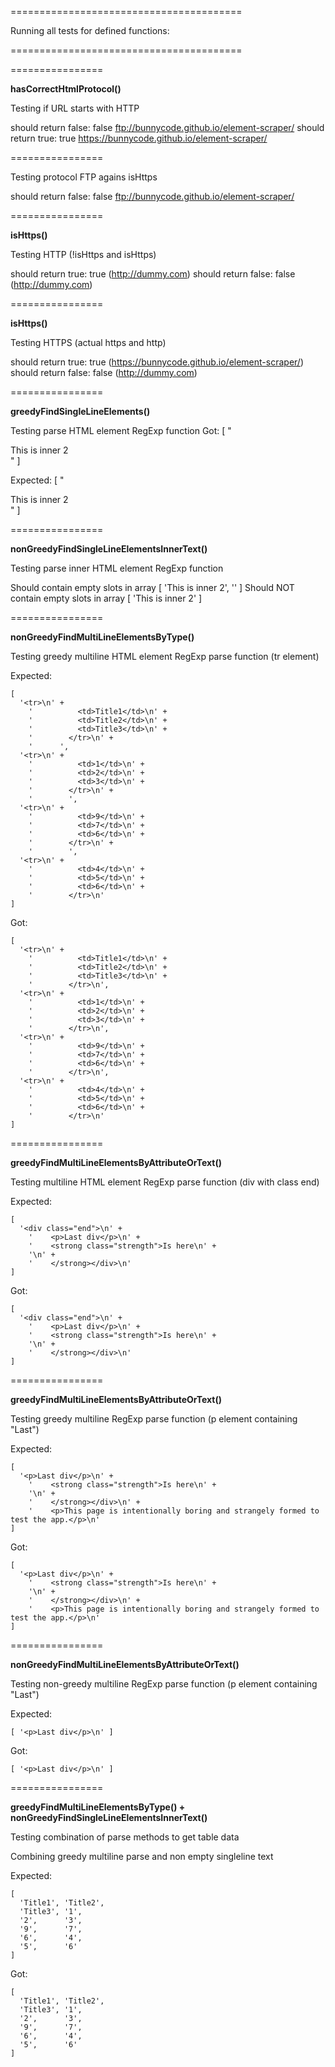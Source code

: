 ========================================

Running all tests for defined functions:

========================================


================


**hasCorrectHtmlProtocol()**

Testing if URL starts with HTTP

should return false: false ftp://bunnycode.github.io/element-scraper/
should return true: true https://bunnycode.github.io/element-scraper/

================


Testing protocol FTP agains isHttps

should return false: false ftp://bunnycode.github.io/element-scraper/

================

**isHttps()**

Testing HTTP (!isHttps and isHttps)

should return true: true (http://dummy.com)
should return false: false (http://dummy.com)

================

**isHttps()**

Testing HTTPS (actual https and http)

should return true: true (https://bunnycode.github.io/element-scraper/)
should return false: false (http://dummy.com)

================


**greedyFindSingleLineElements()**


Testing parse HTML element RegExp function
Got: 
[ "<div id='inner2' class='di2'>This is inner 2</div></div>" ]

Expected:
[ "<div id='inner2' class='di2'>This is inner 2</div></div>" ]

================


**nonGreedyFindSingleLineElementsInnerText()**


Testing parse inner HTML element RegExp function

Should contain empty slots in array
[ 'This is inner 2', '' ]
Should NOT contain empty slots in array
[ 'This is inner 2' ]

================


**nonGreedyFindMultiLineElementsByType()**


Testing greedy multiline HTML element RegExp parse function (tr element)

Expected:
```console
[
  '<tr>\n' +
    '          <td>Title1</td>\n' +
    '          <td>Title2</td>\n' +
    '          <td>Title3</td>\n' +
    '        </tr>\n' +
    '      ',
  '<tr>\n' +
    '          <td>1</td>\n' +
    '          <td>2</td>\n' +
    '          <td>3</td>\n' +
    '        </tr>\n' +
    '        ',
  '<tr>\n' +
    '          <td>9</td>\n' +
    '          <td>7</td>\n' +
    '          <td>6</td>\n' +
    '        </tr>\n' +
    '        ',
  '<tr>\n' +
    '          <td>4</td>\n' +
    '          <td>5</td>\n' +
    '          <td>6</td>\n' +
    '        </tr>\n'
]
```
Got:
```console
[
  '<tr>\n' +
    '          <td>Title1</td>\n' +
    '          <td>Title2</td>\n' +
    '          <td>Title3</td>\n' +
    '        </tr>\n',
  '<tr>\n' +
    '          <td>1</td>\n' +
    '          <td>2</td>\n' +
    '          <td>3</td>\n' +
    '        </tr>\n',
  '<tr>\n' +
    '          <td>9</td>\n' +
    '          <td>7</td>\n' +
    '          <td>6</td>\n' +
    '        </tr>\n',
  '<tr>\n' +
    '          <td>4</td>\n' +
    '          <td>5</td>\n' +
    '          <td>6</td>\n' +
    '        </tr>\n'
]
```

================


**greedyFindMultiLineElementsByAttributeOrText()**


Testing multiline HTML element RegExp parse function (div with class end)

Expected:
```console
[
  '<div class="end">\n' +
    '    <p>Last div</p>\n' +
    '    <strong class="strength">Is here\n' +
    '\n' +
    '    </strong></div>\n'
]
```
Got:
```console
[
  '<div class="end">\n' +
    '    <p>Last div</p>\n' +
    '    <strong class="strength">Is here\n' +
    '\n' +
    '    </strong></div>\n'
]
```

================


**greedyFindMultiLineElementsByAttributeOrText()**


Testing greedy multiline RegExp parse function (p element containing "Last")

Expected:
```console
[
  '<p>Last div</p>\n' +
    '    <strong class="strength">Is here\n' +
    '\n' +
    '    </strong></div>\n' +
    '    <p>This page is intentionally boring and strangely formed to test the app.</p>\n'
]
```
Got:
```console
[
  '<p>Last div</p>\n' +
    '    <strong class="strength">Is here\n' +
    '\n' +
    '    </strong></div>\n' +
    '    <p>This page is intentionally boring and strangely formed to test the app.</p>\n'
]
```

================


**nonGreedyFindMultiLineElementsByAttributeOrText()**


Testing non-greedy multiline RegExp parse function (p element containing "Last")

Expected:
```console
[ '<p>Last div</p>\n' ]
```
Got:
```console
[ '<p>Last div</p>\n' ]
```

================


**greedyFindMultiLineElementsByType() + nonGreedyFindSingleLineElementsInnerText()**


Testing combination of parse methods to get table data

Combining greedy multiline parse and non empty singleline text

Expected:
```console
[
  'Title1', 'Title2',
  'Title3', '1',
  '2',      '3',
  '9',      '7',
  '6',      '4',
  '5',      '6'
]
```

Got: 
```console
[
  'Title1', 'Title2',
  'Title3', '1',
  '2',      '3',
  '9',      '7',
  '6',      '4',
  '5',      '6'
]
```